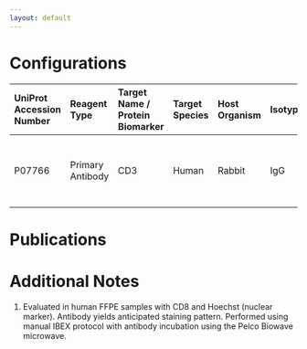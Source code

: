```yaml
---
layout: default
---
```


# Configurations

| UniProt Accession Number   | Reagent Type     | Target Name / Protein Biomarker   | Target Species   | Host Organism   | Isotype   | Clonality   | Vendor   | Catalog Number   | Conjugate   | RRID      | Availability   | Method        | Tissue Preservation   | Target Tissue   | Tissue State    | Detergent         | Antigen Retrieval Conditions                                  | Dye Inactivation Conditions   | Recommend   | Agree               | Disagree   | Contributor         | Notes       |
|:---------------------------|:-----------------|:----------------------------------|:-----------------|:----------------|:----------|:------------|:---------|:-----------------|:------------|:----------|:---------------|:--------------|:----------------------|:----------------|:----------------|:------------------|:--------------------------------------------------------------|:------------------------------|:------------|:--------------------|:-----------|:--------------------|:------------|
| P07766                     | Primary Antibody | CD3                               | Human            | Rabbit          | IgG       | EP4426      | Abcam    | ab208514         | AF555       | AB_443425 | Stock          | IBEX2D Manual | FFPE                  | Cervix          | Cervical Cancer | 0.3% Triton-X-100 | pH 6 for 40 minutes at 95C (AR6 Akoya Biosciences AR600250ML) | 1 mg/ml LiBH4 15 minutes      | Yes         | [0000-0002-7586-9996](https://orcid.org/0000-0002-7586-9996) | NA         | [0000-0002-7586-9996](https://orcid.org/0000-0002-7586-9996) | [1](#notes) |

# Publications



# Additional Notes

<a name="notes"></a>
1. Evaluated in human FFPE samples with CD8 and Hoechst (nuclear marker). Antibody yields anticipated staining pattern. Performed using manual IBEX protocol with antibody incubation using the Pelco Biowave microwave.

